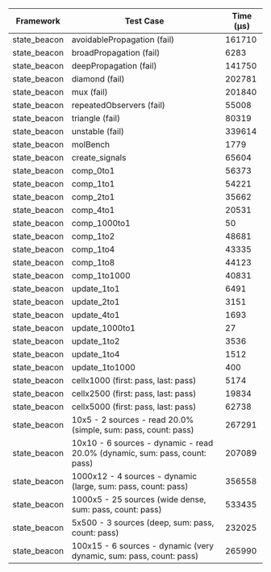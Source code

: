 | Framework | Test Case | Time (μs) |
| --- | --- | --- |
| state_beacon | avoidablePropagation (fail) | 161710 |
| state_beacon | broadPropagation (fail) | 6283 |
| state_beacon | deepPropagation (fail) | 141750 |
| state_beacon | diamond (fail) | 202781 |
| state_beacon | mux (fail) | 201840 |
| state_beacon | repeatedObservers (fail) | 55008 |
| state_beacon | triangle (fail) | 80319 |
| state_beacon | unstable (fail) | 339614 |
| state_beacon | molBench | 1779 |
| state_beacon | create_signals | 65604 |
| state_beacon | comp_0to1 | 56373 |
| state_beacon | comp_1to1 | 54221 |
| state_beacon | comp_2to1 | 35662 |
| state_beacon | comp_4to1 | 20531 |
| state_beacon | comp_1000to1 | 50 |
| state_beacon | comp_1to2 | 48681 |
| state_beacon | comp_1to4 | 43335 |
| state_beacon | comp_1to8 | 44123 |
| state_beacon | comp_1to1000 | 40831 |
| state_beacon | update_1to1 | 6491 |
| state_beacon | update_2to1 | 3151 |
| state_beacon | update_4to1 | 1693 |
| state_beacon | update_1000to1 | 27 |
| state_beacon | update_1to2 | 3536 |
| state_beacon | update_1to4 | 1512 |
| state_beacon | update_1to1000 | 400 |
| state_beacon | cellx1000 (first: pass, last: pass) | 5174 |
| state_beacon | cellx2500 (first: pass, last: pass) | 19834 |
| state_beacon | cellx5000 (first: pass, last: pass) | 62738 |
| state_beacon | 10x5 - 2 sources - read 20.0% (simple, sum: pass, count: pass) | 267291 |
| state_beacon | 10x10 - 6 sources - dynamic - read 20.0% (dynamic, sum: pass, count: pass) | 207089 |
| state_beacon | 1000x12 - 4 sources - dynamic (large, sum: pass, count: pass) | 356558 |
| state_beacon | 1000x5 - 25 sources (wide dense, sum: pass, count: pass) | 533435 |
| state_beacon | 5x500 - 3 sources (deep, sum: pass, count: pass) | 232025 |
| state_beacon | 100x15 - 6 sources - dynamic (very dynamic, sum: pass, count: pass) | 265990 |
